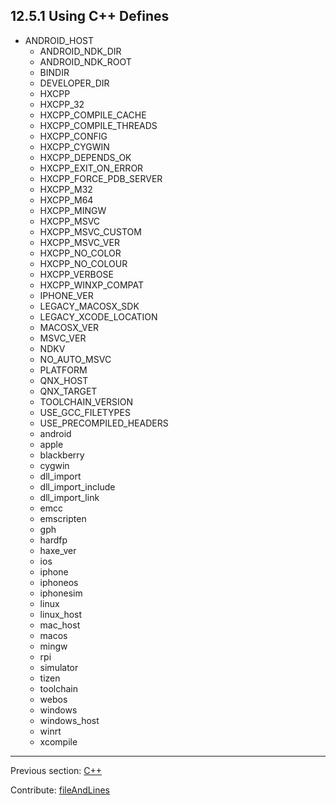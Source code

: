 ## 12.5.1 Using C++ Defines

* ANDROID_HOST
    * ANDROID_NDK_DIR
    * ANDROID_NDK_ROOT
    * BINDIR
    * DEVELOPER_DIR
    * HXCPP
    * HXCPP_32
    * HXCPP_COMPILE_CACHE
    * HXCPP_COMPILE_THREADS
    * HXCPP_CONFIG
    * HXCPP_CYGWIN
    * HXCPP_DEPENDS_OK
    * HXCPP_EXIT_ON_ERROR
    * HXCPP_FORCE_PDB_SERVER
    * HXCPP_M32
    * HXCPP_M64
    * HXCPP_MINGW
    * HXCPP_MSVC
    * HXCPP_MSVC_CUSTOM
    * HXCPP_MSVC_VER
    * HXCPP_NO_COLOR
    * HXCPP_NO_COLOUR
    * HXCPP_VERBOSE
    * HXCPP_WINXP_COMPAT
    * IPHONE_VER
    * LEGACY_MACOSX_SDK
    * LEGACY_XCODE_LOCATION
    * MACOSX_VER
    * MSVC_VER
    * NDKV
    * NO_AUTO_MSVC
    * PLATFORM
    * QNX_HOST
    * QNX_TARGET
    * TOOLCHAIN_VERSION
    * USE_GCC_FILETYPES
    * USE_PRECOMPILED_HEADERS
    * android
    * apple
    * blackberry
    * cygwin
    * dll_import
    * dll_import_include
    * dll_import_link
    * emcc
    * emscripten
    * gph
    * hardfp
    * haxe_ver
    * ios
    * iphone
    * iphoneos
    * iphonesim
    * linux
    * linux_host
    * mac_host
    * macos
    * mingw
    * rpi
    * simulator
    * tizen
    * toolchain
    * webos
    * windows
    * windows_host
    * winrt
    * xcompile

---

Previous section: [C++](#)

Contribute: [fileAndLines](https://github.com/HaxeFoundation/HaxeManual/blob/master/12-target-details.tex#L38-38)